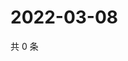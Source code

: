 # 2022-03-08

共 0 条

<!-- BEGIN WEIBO -->
<!-- 最后更新时间 Tue Mar 08 2022 02:14:33 GMT+0800 (China Standard Time) -->

<!-- END WEIBO -->
